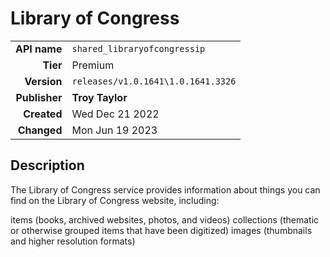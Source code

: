 # Library of Congress
| | |
|-:|-|
|**API name**|`shared_libraryofcongressip`|
|**Tier**|Premium|
|**Version**|`releases/v1.0.1641\1.0.1641.3326`|
|**Publisher**|**Troy Taylor**|
|**Created**|Wed Dec 21 2022|
|**Changed**|Mon Jun 19 2023|

## Description
The Library of Congress service provides information about things you can find on the Library of Congress website, including:

items (books, archived websites, photos, and videos)
collections (thematic or otherwise grouped items that have been digitized)
images (thumbnails and higher resolution formats)
